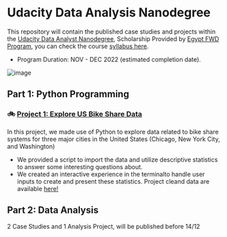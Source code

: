 # __Udacity Data Analysis Nanodegree__

This repository will contain the published case studies and projects within the [Udacity Data Analyst Nanodegree](), Scholarship Provided by [Egypt FWD Program](), you can check the course [syllabus here](https://egfwd.com/specializtion/data-analysis-professional/).
* Program Duration: NOV - DEC 2022 (estimated completion date).

![image](https://user-images.githubusercontent.com/59232546/203462476-02ab2835-6e42-4475-a986-6f7e0b163086.png)

## Part 1: Python Programming

### 🚲 __[Project 1: Explore US Bike Share Data](https://github.com/am-abdelfatah/Udacity-Data-Analyst-Nanodegree/blob/main/project_1-us_bikeshare.ipynb)__
In this project, we made use of Python to explore data related to bike share systems for three major cities in the United States (Chicago, New York City, and Washington) 
* We provided a script to import the data and utilize descriptive statistics to answer some interesting questions about. 
* We created an interactive experience in the terminalto handle user inputs to create and present these statistics.
Project cleand data are available [here!](https://drive.google.com/drive/folders/15oELl4btNrxf15lCoF1mXBjKXpwprDHF?usp=share_link)

## Part 2: Data Analysis
2 Case Studies and 1 Analysis Project, will be published before 14/12

